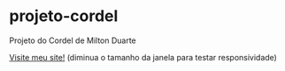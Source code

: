 # projeto-cordel
 Projeto do Cordel de Milton Duarte

<a href="https://mitchelinoue.github.io/projeto-cordel/" target="_blank">Visite meu site!</a> (diminua o tamanho da janela para testar responsividade)
